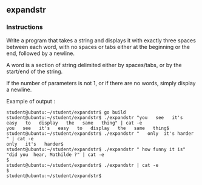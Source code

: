 ## expandstr

### Instructions

Write a program that takes a string and displays it with exactly three spaces
between each word, with no spaces or tabs either at the beginning or the end,
followed by a newline.

A word is a section of string delimited either by spaces/tabs, or by the
start/end of the string.

If the number of parameters is not 1, or if there are no words, simply display
a newline.

Example of output :

```console
student@ubuntu:~/student/expandstr$ go build
student@ubuntu:~/student/expandstr$ ./expandstr "you   see   it's   easy   to   display   the   same   thing" | cat -e
you   see   it's   easy   to   display   the   same   thing$
student@ubuntu:~/student/expandstr$ ./expandstr "   only  it's harder   " | cat -e
only   it's   harder$
student@ubuntu:~/student/expandstr$ ./expandstr " how funny it is" "did you  hear, Mathilde ?" | cat -e
$
student@ubuntu:~/student/expandstr$ ./expandstr | cat -e
$
student@ubuntu:~/student/expandstr$
```
